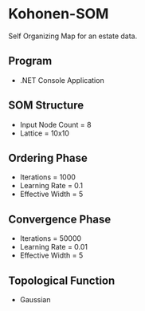 # Kohonen-SOM
Self Organizing Map for an estate data. </br>

## Program
- .NET Console Application

## SOM Structure
- Input Node Count = 8
- Lattice = 10x10

## Ordering Phase
- Iterations = 1000
- Learning Rate = 0.1
- Effective Width = 5

## Convergence Phase
- Iterations = 50000
- Learning Rate = 0.01
- Effective Width = 5

## Topological Function
- Gaussian
